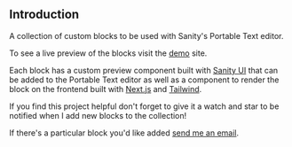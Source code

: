 ## Introduction

A collection of custom blocks to be used with Sanity's Portable Text editor.

To see a live preview of the blocks visit the [demo](https://portable-text-blocks.vercel.app/) site.

Each block has a custom preview component built with [Sanity UI](https://www.sanity.io/ui) that can be added to the Portable Text editor as well as a component to render the block on the frontend built with [Next.js](https://nextjs.org) and [Tailwind](https://tailwindcss.com/).

If you find this project helpful don't forget to give it a watch and star to be notified when I add new blocks to the collection!

If there's a particular block you'd like added [send me an email](mailto:hello@jamesrea.co).